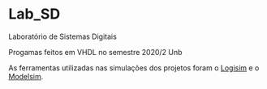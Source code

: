 # Lab_SD
Laboratório de Sistemas Digitais

Progamas feitos em VHDL no semestre 2020/2 Unb

As ferramentas utilizadas nas simulações dos projetos foram o [Logisim](http://www.cburch.com/logisim/pt/index.html) e o [Modelsim](https://www.intel.com.br/content/www/br/pt/software/programmable/quartus-prime/model-sim.html).
